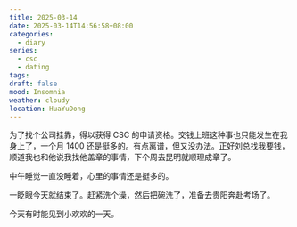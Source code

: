```yaml
---
title: 2025-03-14
date: 2025-03-14T14:56:58+08:00
categories:
  - diary
series:
  - csc
  - dating
tags: 
draft: false
mood: Insomnia
weather: cloudy
location: HuaYuDong
---
```

为了找个公司挂靠，得以获得 CSC 的申请资格。交钱上班这种事也只能发生在我身上了，一个月 1400 还是挺多的。有点离谱，但又没办法。正好刘总找我要钱，顺道我也和他说我找他盖章的事情，下个周去昆明就顺理成章了。

中午睡觉一直没睡着，心里的事情还是挺多的。

一眨眼今天就结束了。赶紧洗个澡，然后把碗洗了，准备去贵阳奔赴考场了。

今天有时能见到小欢欢的一天。